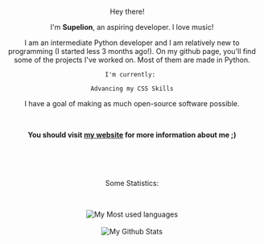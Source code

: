 <div align = "center">
Hey there! <img src="https://media.giphy.com/media/hvRJCLFzcasrR4ia7z/giphy.gif" width="15px">

I'm **Supelion**, an aspiring developer. I love music!

I am an intermediate Python developer and I am relatively new to programming (I started less 3 months ago!). On my github page, you'll find some of the projects I've worked on. Most of them are made in Python.

    I'm currently: 
    
    Advancing my CSS Skills


I have a goal of making as much open-source software possible.
    
<br/>
    
**You should visit [my website](http://supelion.crabdance.com) for more information about me ;)**
    
<br/>
<br/>
<br/>
    
Some Statistics:
    
<br/>
    
![My Most used languages](https://github-readme-stats.vercel.app/api/top-langs/?username=supelion&layout=compact&theme=cobalt)
    <br/>
    <br/>
![My Github Stats](https://github-readme-stats.vercel.app/api?username=supelion&theme=cobalt)
</div>
